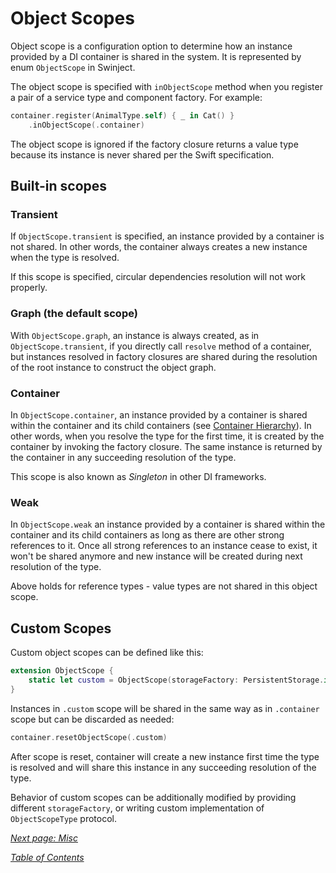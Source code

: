 # Object Scopes

Object scope is a configuration option to determine how an instance provided by a DI container is shared in the system. It is represented by enum `ObjectScope` in Swinject.

The object scope is specified with `inObjectScope` method when you register a pair of a service type and component factory. For example:

```swift
container.register(AnimalType.self) { _ in Cat() }
    .inObjectScope(.container)
```

The object scope is ignored if the factory closure returns a value type because its instance is never shared per the Swift specification.

## Built-in scopes
### Transient

If `ObjectScope.transient` is specified, an instance provided by a container is not shared. In other words, the container always creates a new instance when the type is resolved.

If this scope is specified, circular dependencies resolution will not work properly.

### Graph (the default scope)

With `ObjectScope.graph`, an instance is always created, as in `ObjectScope.transient`, if you directly call `resolve` method of a container, but instances resolved in factory closures are shared during the resolution of the root instance to construct the object graph.

### Container

In `ObjectScope.container`, an instance provided by a container is shared within the container and its child containers (see [Container Hierarchy](ContainerHierarchy.md)). In other words, when you resolve the type for the first time, it is created by the container by invoking the factory closure. The same instance is returned by the container in any succeeding resolution of the type.

This scope is also known as _Singleton_ in other DI frameworks.

### Weak

In `ObjectScope.weak` an instance provided by a container is shared within the container and its child containers as long as there are other strong references to it. Once all strong references to an instance cease to exist, it won't be shared anymore and new instance will be created during next resolution of the type.

Above holds for reference types - value types are not shared in this object scope.

## Custom Scopes

Custom object scopes can be defined like this:
```swift
extension ObjectScope {
    static let custom = ObjectScope(storageFactory: PersistentStorage.init)
}
```
Instances in `.custom` scope will be shared in the same way as in `.container` scope but can be discarded as needed:
```swift
container.resetObjectScope(.custom)
```
After scope is reset, container will create a new instance first time the type is resolved and will share this instance in any succeeding resolution of the type.

Behavior of custom scopes can be additionally modified by providing different `storageFactory`, or writing custom implementation of `ObjectScopeType` protocol.

_[Next page: Misc](Misc.md)_

_[Table of Contents](README.md)_
